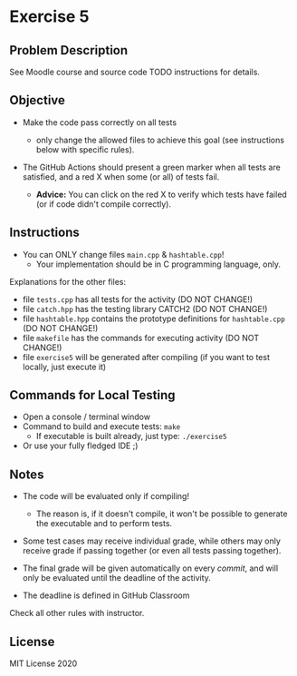 # Exercise 5

## Problem Description

See Moodle course and source code TODO instructions for details.

## Objective

- Make the code pass correctly on all tests
   * only change the allowed files to achieve this goal (see instructions below with specific rules).

- The GitHub Actions should present a green marker when all tests are satisfied, and a red X when some (or all) of tests fail. 
    * **Advice:** You can click on the red X to verify which tests have failed (or if code didn't compile correctly).

## Instructions

- You can ONLY change files `main.cpp` & `hashtable.cpp`!
   * Your implementation should be in C programming language, only.

Explanations for the other files:

- file `tests.cpp` has all tests for the activity (DO NOT CHANGE!)
- file `catch.hpp` has the testing library  CATCH2 (DO NOT CHANGE!)
- file `hashtable.hpp` contains the prototype definitions for `hashtable.cpp` (DO NOT CHANGE!)
- file `makefile` has the commands for executing activity (DO NOT CHANGE!)
- file  `exercise5` will be generated after compiling (if you want to test locally, just execute it)

## Commands for Local Testing

- Open a console / terminal window
- Command to build and execute tests: `make`
    * If executable is built already, just type: `./exercise5`
- Or use your fully fledged IDE ;) 

## Notes

- The code will be evaluated only if compiling! 
   * The reason is, if it doesn't compile, it won't be possible to generate the executable and to perform tests.

- Some test cases may receive individual grade, while others may only receive grade if passing together (or even all tests passing together).

- The final grade will be given automatically on every *commit*, and will only be evaluated until the deadline of the activity.

- The deadline is defined in GitHub Classroom

Check all other rules with instructor.

## License

MIT License 2020
